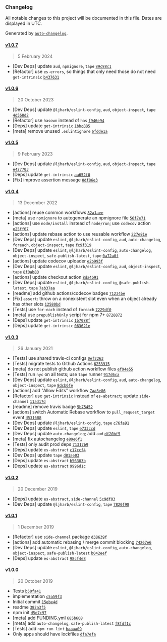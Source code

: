 ### Changelog

All notable changes to this project will be documented in this file. Dates are displayed in UTC.

Generated by [`auto-changelog`](https://github.com/CookPete/auto-changelog).

#### [v1.0.7](https://github.com/ljharb/internal-slot/compare/v1.0.6...v1.0.7)

> 5 February 2024

- [Dev Deps] update `aud`, `npmignore`, `tape` [`89c88c1`](https://github.com/ljharb/internal-slot/commit/89c88c1ed8de7c681fd3cec7bb2f045db0268d84)
- [Refactor] use `es-errors`, so things that only need those do not need `get-intrinsic` [`b437631`](https://github.com/ljharb/internal-slot/commit/b4376312d4a5d7bc99fb383cae3f15bd2f3d36d1)

#### [v1.0.6](https://github.com/ljharb/internal-slot/compare/v1.0.5...v1.0.6)

> 20 October 2023

- [Dev Deps] update `@ljharb/eslint-config`, `aud`, `object-inspect`, `tape` [`4d568d2`](https://github.com/ljharb/internal-slot/commit/4d568d2897a2efe9b0604ae240bc89787924070f)
- [Refactor] use `hasown` instead of `has` [`f946e94`](https://github.com/ljharb/internal-slot/commit/f946e94885f5fa092a4de04f366d746c0c5a2f2f)
- [Deps] update `get-intrinsic` [`1bbc885`](https://github.com/ljharb/internal-slot/commit/1bbc885b0225dadac6e50f421cda5814c242b0bb)
- [meta] remove unused `.eslintignore` [`6fdde1a`](https://github.com/ljharb/internal-slot/commit/6fdde1a25348cf9fc41c9808d342e6502f37658d)

#### [v1.0.5](https://github.com/ljharb/internal-slot/compare/v1.0.4...v1.0.5)

> 9 February 2023

- [Dev Deps] update `@ljharb/eslint-config`, `aud`, `object-inspect`, `tape` [`e427703`](https://github.com/ljharb/internal-slot/commit/e427703bfc669c590a863ec77ecd3789d7b7c458)
- [Deps] update `get-intrinsic` [`aa652f0`](https://github.com/ljharb/internal-slot/commit/aa652f05c5c15b4ed1a118be60f0565e47bd7208)
- [Fix] improve assertion message [`8df86e3`](https://github.com/ljharb/internal-slot/commit/8df86e3ea21786b5eb7654f22202665c8b63accf)

#### [v1.0.4](https://github.com/ljharb/internal-slot/compare/v1.0.3...v1.0.4)

> 13 December 2022

- [actions] reuse common workflows [`82a1aee`](https://github.com/ljharb/internal-slot/commit/82a1aee603bce8627930597edb3a04b4970ed151)
- [meta] use `npmignore` to autogenerate an npmignore file [`56f7e71`](https://github.com/ljharb/internal-slot/commit/56f7e7182dd934dd6c1b80497a110670d02a91b9)
- [actions] use `node/install` instead of `node/run`; use `codecov` action [`e25ff67`](https://github.com/ljharb/internal-slot/commit/e25ff67d568f77c1b66168957d82b080779e1c0a)
- [actions] update rebase action to use reusable workflow [`227e81e`](https://github.com/ljharb/internal-slot/commit/227e81eaef7230a265103ef1ef0618d2920c3f30)
- [Dev Deps] update `eslint`, `@ljharb/eslint-config`, `aud`, `auto-changelog`, `foreach`, `object-inspect`, `tape` [`fc9f319`](https://github.com/ljharb/internal-slot/commit/fc9f319d136ddf2e79910390d1e7ad279d41cc01)
- [Dev Deps] update `eslint`, `@ljharb/eslint-config`, `auto-changelog`, `object-inspect`, `safe-publish-latest`, `tape` [`0a72a0f`](https://github.com/ljharb/internal-slot/commit/0a72a0f389511b41645f441da19257a266cb37f7)
- [actions] update codecov uploader [`e2b993f`](https://github.com/ljharb/internal-slot/commit/e2b993f143278a30424ebd5526019e59828989d0)
- [Dev Deps] update `eslint`, `@ljharb/eslint-config`, `aud`, `object-inspect`, `tape` [`8f0ab80`](https://github.com/ljharb/internal-slot/commit/8f0ab808afdd458001c35c828962dc714d824754)
- [actions] update checkout action [`8da4b91`](https://github.com/ljharb/internal-slot/commit/8da4b91c3454671da2e53a831ca0928147965a09)
- [Dev Deps] update `eslint`, `@ljharb/eslint-config`, `@safe-publish-latest`, `tape` [`7ab37aa`](https://github.com/ljharb/internal-slot/commit/7ab37aabf01ded2605fa583a9866b62172f82e30)
- [readme] add github actions/codecov badges [`71234be`](https://github.com/ljharb/internal-slot/commit/71234bef4ef99e2f17d72ae3a1b7c0522519b7d7)
- [Fix] `assert`: throw on a nonexistent slot even when an object already has other slots [`12580bd`](https://github.com/ljharb/internal-slot/commit/12580bd26fe9f8603566e9e076092b5e1fb7340b)
- [Tests] use `for-each` instead of `foreach` [`7229df0`](https://github.com/ljharb/internal-slot/commit/7229df01666ccb022dde82686d84b97b7bcfc53a)
- [meta] use `prepublishOnly` script for npm 7+ [`8728872`](https://github.com/ljharb/internal-slot/commit/8728872cfbd735d3ae87e885c081a08d5b26edf0)
- [Deps] update `get-intrinsic` [`1b7088f`](https://github.com/ljharb/internal-slot/commit/1b7088fa970c33757816b08357814bdbf6d722b6)
- [Deps] update `get-intrinsic` [`063621e`](https://github.com/ljharb/internal-slot/commit/063621ec99d1b9262d3898c0ecad0e1e98be5f75)

#### [v1.0.3](https://github.com/ljharb/internal-slot/compare/v1.0.2...v1.0.3)

> 26 January 2021

- [Tests] use shared travis-ci configs [`0ef2263`](https://github.com/ljharb/internal-slot/commit/0ef22634fa2269d9df0d784aca3c5748e8eabd3b)
- [Tests] migrate tests to Github Actions [`6253915`](https://github.com/ljharb/internal-slot/commit/6253915d28721df2eda5630849bc6b57647e3ee2)
- [meta] do not publish github action workflow files [`ef94e55`](https://github.com/ljharb/internal-slot/commit/ef94e555727ed6a649ef64010904fe89a468d459)
- [Tests] run `nyc` on all tests; use `tape` runner [`917d6ca`](https://github.com/ljharb/internal-slot/commit/917d6ca630cdcd6b4da9a2c300c6a3abb6e724fe)
- [Dev Deps] update `eslint`, `@ljharb/eslint-config`, `aud`, `auto-changelog`, `object-inspect`, `tape` [`8dcb6fe`](https://github.com/ljharb/internal-slot/commit/8dcb6fe01d6a45e1af17a9dace95ca47c99b4328)
- [actions] add "Allow Edits" workflow [`7aa3e86`](https://github.com/ljharb/internal-slot/commit/7aa3e86edb0149fd882717481885760aeb28474e)
- [Refactor] use `get-intrinsic` instead of `es-abstract`; update `side-channel` [`11ad17d`](https://github.com/ljharb/internal-slot/commit/11ad17d4255adcbc55fd4eca0bf6733bac59f1bf)
- [readme] remove travis badge [`5b75452`](https://github.com/ljharb/internal-slot/commit/5b754523aa07e8f67d0135df75059a18047292bb)
- [actions] switch Automatic Rebase workflow to `pull_request_target` event [`d531688`](https://github.com/ljharb/internal-slot/commit/d5316880956b4dd83e6b6c9ab48fdd8171a4a268)
- [Dev Deps] update `@ljharb/eslint-config`, `tape` [`c76fa91`](https://github.com/ljharb/internal-slot/commit/c76fa91a7e623a738e22332bee4e985aea41122e)
- [Dev Deps] update `eslint`, `tape` [`e733ccd`](https://github.com/ljharb/internal-slot/commit/e733ccd68e81c72ef2e02726e001895053de7887)
- [Dev Deps] update `auto-changelog`; add `aud` [`df20bf5`](https://github.com/ljharb/internal-slot/commit/df20bf5d3943a533c20799d8cc1449997e85d53b)
- [meta] fix autochangelog [`e89e6f1`](https://github.com/ljharb/internal-slot/commit/e89e6f1ff9f10f386e6400b586db78ad9c0f1309)
- [Tests] only audit prod deps [`71317b9`](https://github.com/ljharb/internal-slot/commit/71317b95ec6bbd9877807da0c0316ee9f5f30fab)
- [Deps] update `es-abstract` [`c17ccf4`](https://github.com/ljharb/internal-slot/commit/c17ccf45f4cb0d3b7a1536e9cd3a7ff9a7dafd21)
- [Dev Deps] update `tape` [`d81ae03`](https://github.com/ljharb/internal-slot/commit/d81ae030a0e8f58cee00f752601ce60405a93d78)
- [Deps] update `es-abstract` [`b56303b`](https://github.com/ljharb/internal-slot/commit/b56303b4c3af7a510f9f51860895a46fd2e14752)
- [Deps] update `es-abstract` [`9996d1c`](https://github.com/ljharb/internal-slot/commit/9996d1cf3507750c7a6845a2fb0d0f849ea898a1)

#### [v1.0.2](https://github.com/ljharb/internal-slot/compare/v1.0.1...v1.0.2)

> 20 December 2019

- [Deps] update `es-abstract`, `side-channel` [`5c9df03`](https://github.com/ljharb/internal-slot/commit/5c9df03a25518f5c482cff4e1447a26fa071df9a)
- [Dev Deps] update `@ljharb/eslint-config`, `tape` [`7820f98`](https://github.com/ljharb/internal-slot/commit/7820f984e523a64ddf3068c4e5631abf61eb1ea4)

#### [v1.0.1](https://github.com/ljharb/internal-slot/compare/v1.0.0...v1.0.1)

> 1 December 2019

- [Refactor] use `side-channel` package [`d38639f`](https://github.com/ljharb/internal-slot/commit/d38639f0a3cdb5090711179d0e78df857ecbd5d3)
- [actions] add automatic rebasing / merge commit blocking [`74267e6`](https://github.com/ljharb/internal-slot/commit/74267e6e591e18ba39186cb99139d3fd7a757c9f)
- [Dev Deps] update `eslint`, `@ljharb/eslint-config`, `auto-changelog`, `object-inspect`, `safe-publish-latest` [`b042eef`](https://github.com/ljharb/internal-slot/commit/b042eefc067b830bbd370833f7f21754e802b0b2)
- [Deps] update `es-abstract` [`98cf4e8`](https://github.com/ljharb/internal-slot/commit/98cf4e86c1bfe99eda7b11a8ea70394368f33e4f)

#### v1.0.0

> 20 October 2019

- Tests [`b50fa41`](https://github.com/ljharb/internal-slot/commit/b50fa41b6f47aba39ac4cb733658580974a0b00a)
- implementation [`c5a59f3`](https://github.com/ljharb/internal-slot/commit/c5a59f3753677f81aa12a0226d3b1187846d06dd)
- Initial commit [`15ebe4d`](https://github.com/ljharb/internal-slot/commit/15ebe4dc6d46885f67969d64c9c3e705780963f8)
- readme [`382a3f5`](https://github.com/ljharb/internal-slot/commit/382a3f53d8975e6488373a0fc2abcdc7c4c44247)
- npm init [`d5e7c97`](https://github.com/ljharb/internal-slot/commit/d5e7c977ef694e89c245fd11165f63c06a7a5040)
- [meta] add FUNDING.yml [`685b608`](https://github.com/ljharb/internal-slot/commit/685b6087613f6735f4411a558500d92f8a3ec3f2)
- [meta] add `auto-changelog`, `safe-publish-latest` [`f8fdf1c`](https://github.com/ljharb/internal-slot/commit/f8fdf1c3f0c592f71746da6d7f8bea18f8946dda)
- [Tests] add `npm run lint` [`baaaa09`](https://github.com/ljharb/internal-slot/commit/baaaa09ab6e5bc5fcc0e7c76e10c55aa18f4ca7e)
- Only apps should have lockfiles [`dfa7efa`](https://github.com/ljharb/internal-slot/commit/dfa7efa3d5cd23261cb75c2adab6ee3c06790fee)
